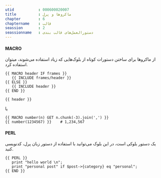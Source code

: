 ```yaml
---
utid           : 000600020007
title          : ماکروها و پرل
chapter        : 6
chaptername    : قالب
seassion       : 2
seassionname   : دستورالعمل‌های قالب بندی
---
```



<h4>MACRO</h4>

<p>از ماکروها برای ساختن دستورات کوتاه از بلوک‌هایی که زیاد استفاده می‌شوند، میتوان استفاده کرد.</p>

<pre><code>{{ MACRO header IF frames }}
   {{ INCLUDE frames/header }}
{{ ELSE }}
   {{ INCLUDE header }}
{{ END }}

{{ header }}
</code></pre>

<p>یا</p>

<pre><code>{{ MACRO number(n) GET n.chunk(-3).join(',') }}
{{ number(1234567) }}    # 1,234,567
</code></pre>

<h4>PERL</h4>

<p>یک دستور بلوکی است، در این بلوک می‌توانید با استفاده از دستور زبان پرل، کدنویسی کنید.</p>

<pre><code>{{ PERL }}
   print "hello world \n";
   print "personal post" if $post-&gt;{category} eq "personal";
{{ END }}
</code></pre>



